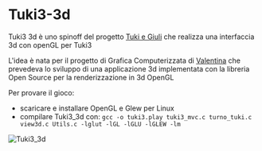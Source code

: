 # Tuki3-3d
Tuki3 3d è uno spinoff del progetto [Tuki e Giuli](https://github.com/francescosisini/LIBRO-Sfidare-gli-algoritmi-5-videogiochi-in-C-su-Linux-codice) che 
realizza  una interfaccia 3d con openGL per Tuki3

L'idea è nata per il progetto di Grafica Computerizzata di [Valentina](https://github.com/ValentinaSisini) che prevedeva lo sviluppo di una applicazione 3d implementata con la libreria Open Source per la renderizzazione in 3d OpenGL

Per provare il gioco:
- scaricare e installare OpenGL e Glew per Linux
- compilare Tuki3_3d con:
```gcc -o tuki3.play tuki3_mvc.c turno_tuki.c view3d.c Utils.c -lglut -lGL -lGLU -lGLEW -lm```

![Tuki3_3d](Tuki3_3d.png)
